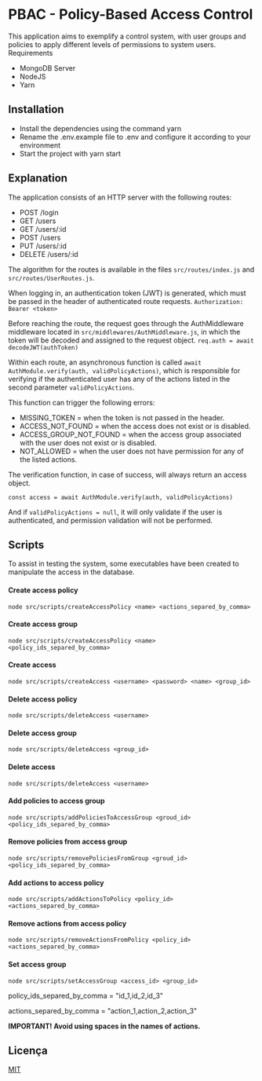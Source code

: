 # PBAC - Policy-Based Access Control

This application aims to exemplify a control system, with user groups and policies to apply different levels of permissions to system users.
Requirements

- MongoDB Server
- NodeJS
- Yarn

## Installation

- Install the dependencies using the command yarn
- Rename the .env.example file to .env and configure it according to your environment
- Start the project with yarn start

## Explanation

The application consists of an HTTP server with the following routes:

- POST /login
- GET /users
- GET /users/:id
- POST /users
- PUT /users/:id
- DELETE /users/:id

The algorithm for the routes is available in the files `src/routes/index.js` and `src/routes/UserRoutes.js`.

When logging in, an authentication token (JWT) is generated, which must be passed in the header of authenticated route requests. `Authorization: Bearer <token>`

Before reaching the route, the request goes through the AuthMiddleware middleware located in `src/middlewares/AuthMiddleware.js`, in which the token will be decoded and assigned to the request object. `req.auth = await decodeJWT(authToken)`

Within each route, an asynchronous function is called `await AuthModule.verify(auth, validPolicyActions)`, which is responsible for verifying if the authenticated user has any of the actions listed in the second parameter `validPolicyActions`.

This function can trigger the following errors:

- MISSING_TOKEN = when the token is not passed in the header.
- ACCESS_NOT_FOUND = when the access does not exist or is disabled.
- ACCESS_GROUP_NOT_FOUND = when the access group associated with the user does not exist or is disabled.
- NOT_ALLOWED = when the user does not have permission for any of the listed actions.

The verification function, in case of success, will always return an access object.

`const access = await AuthModule.verify(auth, validPolicyActions)`

And if `validPolicyActions = null`, it will only validate if the user is authenticated, and permission validation will not be performed.

## Scripts

To assist in testing the system, some executables have been created to manipulate the access in the database.

#### Create access policy
`node src/scripts/createAccessPolicy <name> <actions_separed_by_comma>`

#### Create access group
`node src/scripts/createAccessPolicy <name> <policy_ids_separed_by_comma>`

#### Create access
`node src/scripts/createAccess <username> <password> <name> <group_id>`

#### Delete access policy
`node src/scripts/deleteAccess <username>`

#### Delete access group
`node src/scripts/deleteAccess <group_id>`

#### Delete access
`node src/scripts/deleteAccess <username>`

#### Add policies to access group
`node src/scripts/addPoliciesToAccessGroup <groud_id> <policy_ids_separed_by_comma>`

#### Remove policies from access group
`node src/scripts/removePoliciesFromGroup <groud_id> <policy_ids_separed_by_comma>`

#### Add actions to access policy
`node src/scripts/addActionsToPolicy <policy_id> <actions_separed_by_comma>`

#### Remove actions from access policy
`node src/scripts/removeActionsFromPolicy <policy_id> <actions_separed_by_comma>`

#### Set access group
`node src/scripts/setAccessGroup <access_id> <group_id>`

policy_ids_separed_by_comma = "id_1,id_2,id_3"

actions_separed_by_comma = "action_1,action_2,action_3"

**IMPORTANT! Avoid using spaces in the names of actions.**

## Licença

[MIT](https://choosealicense.com/licenses/mit/)